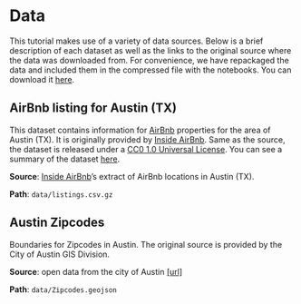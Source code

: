 # Data

This tutorial makes use of a variety of data sources. Below is a brief description of each dataset as well as the links to the original source where the data was downloaded from. For convenience, we have repackaged the data and included them in the compressed file with the notebooks. You can download it [here](../gds_scipy2016.zip).

## AirBnb listing for Austin (TX)

This dataset contains information for [AirBnb](https://www.airbnb.com/) properties for the area of Austin (TX). It is originally provided by [Inside AirBnb](http://insideairbnb.com/). Same as the source, the dataset is released under a [CC0 1.0 Universal License](http://creativecommons.org/publicdomain/zero/1.0/). You can see a summary of the dataset [here](http://insideairbnb.com/austin/index.html).

**Source**: [Inside AirBnb](http://insideairbnb.com/get-the-data.html)’s extract of AirBnb locations in Austin (TX).

**Path**: `data/listings.csv.gz`

## Austin Zipcodes

Boundaries for Zipcodes in Austin. The original source is provided by the City of Austin GIS Division.

**Source**: open data from the city of Austin [[url]](https://data.austintexas.gov/Geodata/Zipcodes/23x8-agw7)

**Path**: `data/Zipcodes.geojson`